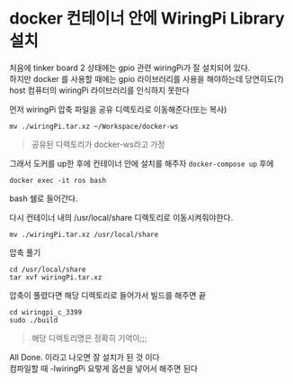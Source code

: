 # docker 컨테이너 안에 WiringPi Library 설치

처음에 tinker board 2 상태에는 gpio 관련 wiringPi가 잘 설치되어 있다.   
하지만 docker 를 사용할 때에는 gpio 라이브러리를 사용을 해야하는데 당연히도(?) host 컴퓨터의 wiringPi 라이브러리를 인식하지 못한다 

먼저 wiringPi 압축 파일을 공유 디렉토리로 이동해준다(또는 복사)

```
mv ./wiringPi.tar.xz ~/Workspace/docker-ws
```

> 공유된 디렉토리가 docker-ws라고 가정

그래서 도커를 up한 후에 컨테이너 안에 설치를 해주자
`docker-compose up`  후에 

```
docker exec -it ros bash
```

bash 쉘로 들어간다.  

다시 컨테이너 내의 /usr/local/share 디렉토리로 이동시켜줘야한다.   
```
mv ./wiringPi.tar.xz /usr/local/share
```

압축 풀기
```
cd /usr/local/share
tar xvf wiringPi.tar.xz
```

압축이 풀렸다면 해당 디렉토리로 들어가서 빌드를 해주면 끝
```
cd wiringpi_c_3399
sudo ./build
```
> 해당 디렉토리명은 정확히 기억이;;;



All Done. 이라고 나오면 잘 설치가 된 것 이다   
컴파일할 때 -lwiringPi 요렇게 옵션을 넣어서 해주면 된다   



